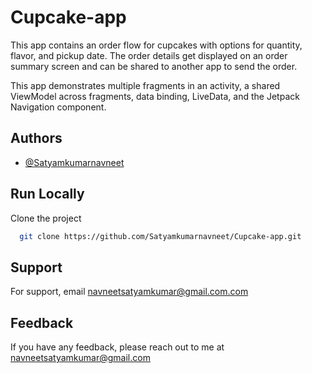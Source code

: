 # Cupcake-app
This app contains an order flow for cupcakes with options for quantity, flavor, and pickup date.
The order details get displayed on an order summary screen and can be shared to another app to
send the order.

This app demonstrates multiple fragments in an activity, a shared ViewModel across fragments,
data binding, LiveData, and the Jetpack Navigation component.


## Authors

- [@Satyamkumarnavneet](https://www.github.com/Satyamkumarnavneet)

## Run Locally

Clone the project

```bash
  git clone https://github.com/Satyamkumarnavneet/Cupcake-app.git
```

## Support

For support, email navneetsatyamkumar@gmail.com.com
## Feedback

If you have any feedback, please reach out to me at navneetsatyamkumar@gmail.com

